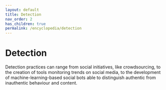 ```yaml
---
layout: default
title: Detection
nav_order: 2
has_children: true
permalink: /encyclopedia/detection
---
```


# Detection 

Detection practices can range from social initiatives, like crowdsourcing, to the creation of tools monitoring trends on social media, to the development of machine-learning-based social bots able to distinguish authentic from inauthentic behaviour and content.
